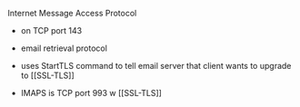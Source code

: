 Internet Message Access Protocol 
- on TCP port 143
- email retrieval protocol

- uses StartTLS command to tell email server that client wants to upgrade to [[SSL-TLS]]


- IMAPS is TCP port 993 w [[SSL-TLS]]